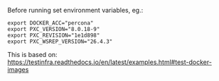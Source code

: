 Before running set environment variables, eg.:
```
export DOCKER_ACC="percona"
export PXC_VERSION="8.0.18-9"
export PXC_REVISION="1e1d898"
export PXC_WSREP_VERSION="26.4.3"
```

This is based on:
https://testinfra.readthedocs.io/en/latest/examples.html#test-docker-images
